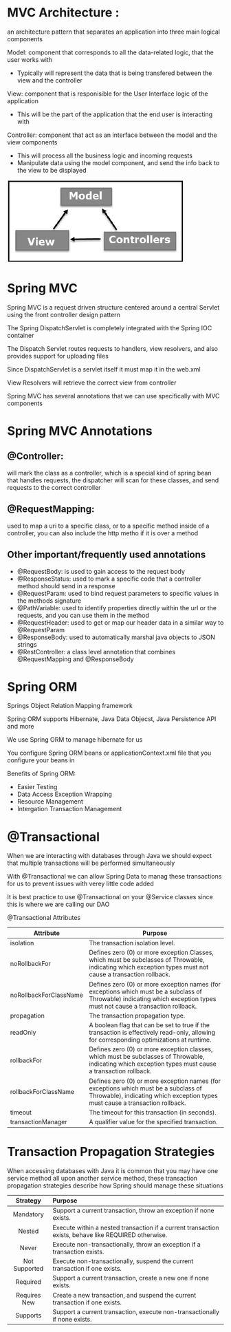 # MVC Architecture :
an architecture pattern that separates an application into three main logical components

Model: component that corresponds to all the data-related logic, that the user works with
- Typically will represent the data that is being transfered between the view and the controller

View: component that is responisible for the User Interface logic of the application
- This will be the part of the application that the end user is interacting with

Controller: component that act as an interface between the model and the view components
- This will process all the business logic and incoming requests
- Manipulate data using the model component, and send the info back to the view to be displayed

![basicmvc](BasicMVC.PNG)

# Spring MVC

Spring MVC is a request driven structure centered around a central Servlet using the front controller design pattern

The Spring DispatchServlet is completely integrated with the Spring IOC container

The Dispatch Servlet routes requests to handlers, view resolvers, and also provides support for uploading files

Since DispatchServlet is a servlet itself it must map it in the web.xml

View Resolvers will retrieve the correct view from controller

Spring MVC has several annotations that we can use specifically with MVC components

# Spring MVC Annotations

## @Controller:
will mark the class as a controller, which is a special kind of spring bean that handles requests, the dispatcher will scan for these classes, and send requests to the correct controller

## @RequestMapping:
used to map a uri to a specific class, or to a specific method inside of a controller, you can also include the http metho if it is over a method

## Other important/frequently used annotations
- @RequestBody: is used to gain access to the request body
- @ResponseStatus: used to mark a specific code that a controller method should send in a response
- @RequestParam: used to bind request parameters to specific values in the methods signature
- @PathVariable: used to identify properties directly within the url or the requests, and you can use them in the method
- @RequestHeader: used to get or map our header data in a similar way to @RequestParam
- @ResponseBody: used to automatically marshal java objects to JSON strings
- @RestController: a class level annotation that combines @RequestMapping and @ResponseBody

# Spring ORM

Springs Object Relation Mapping framework

Spring ORM supports Hibernate, Java Data Objecst, Java Persistence API and more

We use Spring ORM to manage hibernate for us

You configure Spring ORM beans or applicationContext.xml file that you configure your beans in

Benefits of Spring ORM:
- Easier Testing
- Data Access Exception Wrapping
- Resource Management
- Intergation Transaction Management

# @Transactional

When we are interacting with databases through Java we should expect that multiple transactions will be performed simultaneously

With @Transactional we can allow Spring Data to manag these transactions for us to prevent issues with verey little code added

It is best practice to use @Transactional on your @Service classes since this is where we are calling our DAO

@Transactional Attributes

| Attribute              | Purpose                                                                                                                                                                 |
| ---------------------- | ----------------------------------------------------------------------------------------------------------------------------------------------------------------------- |
| isolation              | The transaction isolation level.                                                                                                                                        |
| noRollbackFor          | Defines zero (0) or more exception Classes, which must be subclasses of Throwable, indicating which exception types must not cause a transaction rollback.              |
| noRollbackForClassName | Defines zero (0) or more exception names (for exceptions which must be a subclass of Throwable) indicating which exception types must not cause a transaction rollback. |
| propagation            | The transaction propagation type.                                                                                                                                       |
| readOnly               | A boolean flag that can be set to true if the transaction is effectively read-only, allowing for corresponding optimizations at runtime.                                |
| rollbackFor            | Defines zero (0) or more exception classes, which must be subclasses of Throwable, indicating which exception types must cause a transaction rollback.                  |
| rollbackForClassName   | Defines zero (0) or more exception names (for exceptions which must be a subclass of Throwable), indicating which exception types must cause a transaction rollback.    |
| timeout                | The timeout for this transaction (in seconds).                                                                                                                          |
| transactionManager     | A qualifier value for the specified transaction.                                                                                                                        |

# Transaction Propagation Strategies

When accessing databases with Java it is common that you may have one service method all upon another service method, these transaction propagation strategies describe how Spring should manage these situations

|   Strategy    | Purpose                                                                                              |
| :-----------: | :--------------------------------------------------------------------------------------------------- |
|   Mandatory   | Support a current transaction, throw an exception if none exists.                                    |
|    Nested     | Execute within a nested transaction if a current transaction exists, behave like REQUIRED otherwise. |
|     Never     | Execute non-transactionally, throw an exception if a transaction exists.                             |
| Not Supported | Execute non-transactionally, suspend the current transaction if one exists.                          |
|   Required    | Support a current transaction, create a new one if none exists.                                      |
| Requires New  | Create a new transaction, and suspend the current transaction if one exists.                         |
|   Supports    | Support a current transaction, execute non-transactionally if none exists.                           |